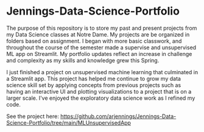 # Jennings-Data-Science-Portfolio

The purpose of this repository is to store my past and present projects from my Data Science classes at Notre Dame. 
My projects are be organized in folders based on assignment. I began with more basic classwork, and throughout the course of the semester made a supervise and unsupervised ML app on Streamlit. My portfolio updates reflect an increase in challenge and complexity as my skills and knowledge grew this Spring.

I just finished a project on unsupervised machine learning that culminated in a Streamlit app. This project has helped me continue to grow my data science skill set by applying concepts from previous projects such as having an interactive UI and plotting visualizations to a project that is on a larger scale. I've enjoyed the exploratory data science work as I refined my code. 

See the project here: https://github.com/arjennings/Jennings-Data-Science-Portfolio/tree/main/MLUnsupervisedApp
